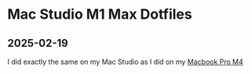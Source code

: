 # Mac Studio M1 Max Dotfiles

## 2025-02-19

I did exactly the same on my Mac Studio as I did on my [Macbook Pro M4](../macbookpro/README.md)